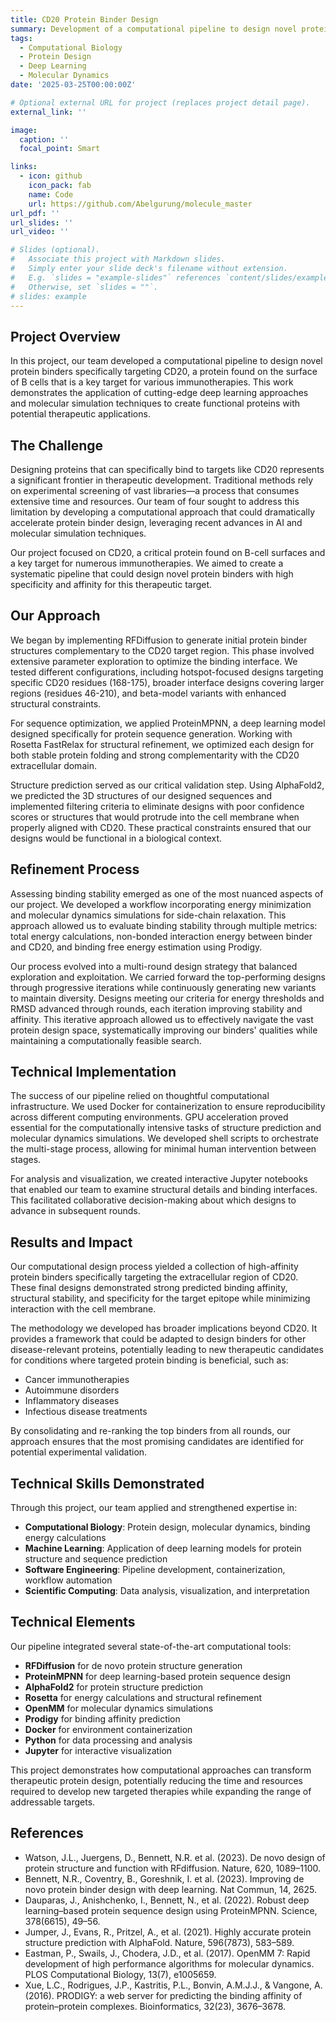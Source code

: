 ```yaml
---
title: CD20 Protein Binder Design
summary: Development of a computational pipeline to design novel protein binders targeting CD20 using RFDiffusion, ProteinMPNN, and AlphaFold2
tags:
  - Computational Biology
  - Protein Design
  - Deep Learning
  - Molecular Dynamics
date: '2025-03-25T00:00:00Z'

# Optional external URL for project (replaces project detail page).
external_link: ''

image:
  caption: ''
  focal_point: Smart

links:
  - icon: github
    icon_pack: fab
    name: Code
    url: https://github.com/Abelgurung/molecule_master
url_pdf: ''
url_slides: ''
url_video: ''

# Slides (optional).
#   Associate this project with Markdown slides.
#   Simply enter your slide deck's filename without extension.
#   E.g. `slides = "example-slides"` references `content/slides/example-slides.md`.
#   Otherwise, set `slides = ""`.
# slides: example
---
```


## Project Overview

In this project, our team developed a computational pipeline to design novel protein binders specifically targeting CD20, a protein found on the surface of B cells that is a key target for various immunotherapies. This work demonstrates the application of cutting-edge deep learning approaches and molecular simulation techniques to create functional proteins with potential therapeutic applications.

## The Challenge

Designing proteins that can specifically bind to targets like CD20 represents a significant frontier in therapeutic development. Traditional methods rely on experimental screening of vast libraries—a process that consumes extensive time and resources. Our team of four sought to address this limitation by developing a computational approach that could dramatically accelerate protein binder design, leveraging recent advances in AI and molecular simulation techniques.

Our project focused on CD20, a critical protein found on B-cell surfaces and a key target for numerous immunotherapies. We aimed to create a systematic pipeline that could design novel protein binders with high specificity and affinity for this therapeutic target.

## Our Approach

We began by implementing RFDiffusion to generate initial protein binder structures complementary to the CD20 target region. This phase involved extensive parameter exploration to optimize the binding interface. We tested different configurations, including hotspot-focused designs targeting specific CD20 residues (168-175), broader interface designs covering larger regions (residues 46-210), and beta-model variants with enhanced structural constraints.

For sequence optimization, we applied ProteinMPNN, a deep learning model designed specifically for protein sequence generation. Working with Rosetta FastRelax for structural refinement, we optimized each design for both stable protein folding and strong complementarity with the CD20 extracellular domain.

Structure prediction served as our critical validation step. Using AlphaFold2, we predicted the 3D structures of our designed sequences and implemented filtering criteria to eliminate designs with poor confidence scores or structures that would protrude into the cell membrane when properly aligned with CD20. These practical constraints ensured that our designs would be functional in a biological context.

## Refinement Process

Assessing binding stability emerged as one of the most nuanced aspects of our project. We developed a workflow incorporating energy minimization and molecular dynamics simulations for side-chain relaxation. This approach allowed us to evaluate binding stability through multiple metrics: total energy calculations, non-bonded interaction energy between binder and CD20, and binding free energy estimation using Prodigy.

Our process evolved into a multi-round design strategy that balanced exploration and exploitation. We carried forward the top-performing designs through progressive iterations while continuously generating new variants to maintain diversity. Designs meeting our criteria for energy thresholds and RMSD advanced through rounds, each iteration improving stability and affinity. This iterative approach allowed us to effectively navigate the vast protein design space, systematically improving our binders' qualities while maintaining a computationally feasible search.

## Technical Implementation

The success of our pipeline relied on thoughtful computational infrastructure. We used Docker for containerization to ensure reproducibility across different computing environments. GPU acceleration proved essential for the computationally intensive tasks of structure prediction and molecular dynamics simulations. We developed shell scripts to orchestrate the multi-stage process, allowing for minimal human intervention between stages.

For analysis and visualization, we created interactive Jupyter notebooks that enabled our team to examine structural details and binding interfaces. This facilitated collaborative decision-making about which designs to advance in subsequent rounds.

## Results and Impact

Our computational design process yielded a collection of high-affinity protein binders specifically targeting the extracellular region of CD20. These final designs demonstrated strong predicted binding affinity, structural stability, and specificity for the target epitope while minimizing interaction with the cell membrane.

The methodology we developed has broader implications beyond CD20. It provides a framework that could be adapted to design binders for other disease-relevant proteins, potentially leading to new therapeutic candidates for conditions where targeted protein binding is beneficial, such as:

- Cancer immunotherapies
- Autoimmune disorders
- Inflammatory diseases
- Infectious disease treatments

By consolidating and re-ranking the top binders from all rounds, our approach ensures that the most promising candidates are identified for potential experimental validation.

## Technical Skills Demonstrated

Through this project, our team applied and strengthened expertise in:

- **Computational Biology**: Protein design, molecular dynamics, binding energy calculations
- **Machine Learning**: Application of deep learning models for protein structure and sequence prediction
- **Software Engineering**: Pipeline development, containerization, workflow automation
- **Scientific Computing**: Data analysis, visualization, and interpretation

## Technical Elements

Our pipeline integrated several state-of-the-art computational tools:

- **RFDiffusion** for de novo protein structure generation
- **ProteinMPNN** for deep learning-based protein sequence design
- **AlphaFold2** for protein structure prediction
- **Rosetta** for energy calculations and structural refinement
- **OpenMM** for molecular dynamics simulations
- **Prodigy** for binding affinity prediction
- **Docker** for environment containerization
- **Python** for data processing and analysis
- **Jupyter** for interactive visualization

This project demonstrates how computational approaches can transform therapeutic protein design, potentially reducing the time and resources required to develop new targeted therapies while expanding the range of addressable targets.

## References

- Watson, J.L., Juergens, D., Bennett, N.R. et al. (2023). De novo design of protein structure and function with RFdiffusion. Nature, 620, 1089–1100.
- Bennett, N.R., Coventry, B., Goreshnik, I. et al. (2023). Improving de novo protein binder design with deep learning. Nat Commun, 14, 2625.
- Dauparas, J., Anishchenko, I., Bennett, N., et al. (2022). Robust deep learning–based protein sequence design using ProteinMPNN. Science, 378(6615), 49–56.
- Jumper, J., Evans, R., Pritzel, A., et al. (2021). Highly accurate protein structure prediction with AlphaFold. Nature, 596(7873), 583–589.
- Eastman, P., Swails, J., Chodera, J.D., et al. (2017). OpenMM 7: Rapid development of high performance algorithms for molecular dynamics. PLOS Computational Biology, 13(7), e1005659.
- Xue, L.C., Rodrigues, J.P., Kastritis, P.L., Bonvin, A.M.J.J., & Vangone, A. (2016). PRODIGY: a web server for predicting the binding affinity of protein–protein complexes. Bioinformatics, 32(23), 3676–3678.